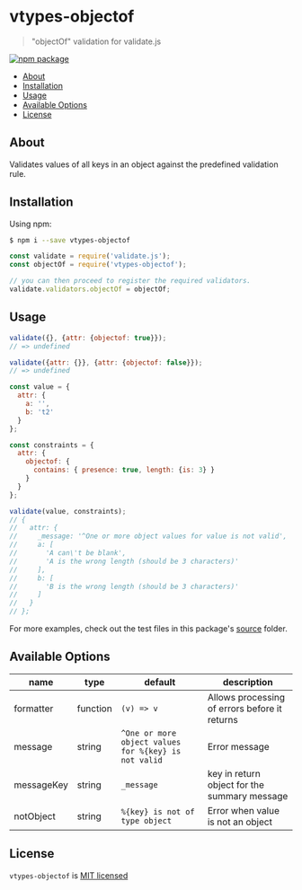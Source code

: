 # vtypes-objectof

> "objectOf" validation for validate.js

[![npm package][npm-badge]][npm-link]

- [About](#about)
- [Installation](#installation)
- [Usage](#usage)
- [Available Options](#available-options)
- [License](#license)

## About

Validates values of all keys in an object against the predefined validation rule.

## Installation

Using npm:

```sh
$ npm i --save vtypes-objectof
```

```js
const validate = require('validate.js');
const objectOf = require('vtypes-objectof');

// you can then proceed to register the required validators.
validate.validators.objectOf = objectOf;
```

## Usage

```js
validate({}, {attr: {objectof: true}});
// => undefined

validate({attr: {}}, {attr: {objectof: false}});
// => undefined
```

```js
const value = {
  attr: {
    a: '',
    b: 't2'
  }
};

const constraints = {
  attr: {
    objectof: {
      contains: { presence: true, length: {is: 3} }
    }
  }
};

validate(value, constraints);
// {
//   attr: {
//     _message: '^One or more object values for value is not valid',
//     a: [
//       'A can\'t be blank',
//       'A is the wrong length (should be 3 characters)'
//     ],
//     b: [
//       'B is the wrong length (should be 3 characters)'
//     ]
//   }
// };

```

For more examples, check out the test files in this package's [source][src] folder.

## Available Options

| name       | type     | default                                              | description                                   |
| ---------- | -------- | ---------------------------------------------------- | --------------------------------------------- |
| formatter  | function | `(v) => v`                                           | Allows processing of errors before it returns |
| message    | string   | `^One or more object values for %{key} is not valid` | Error message                                 |
| messageKey | string   | `_message`                                           | key in return object for the summary message  |
| notObject  | string   | `%{key} is not of type object`                       | Error when value is not an object             |


## License

`vtypes-objectof` is [MIT licensed][license]

[npm-badge]: https://img.shields.io/npm/v/vtypes-objectof.svg?style=flat-square
[npm-link]: https://www.npmjs.com/package/vtypes-objectof
[repository]: https://github.com/yeojz/vtypes
[license]: https://github.com/yeojz/vtypes/blob/master/LICENSE
[src]: https://github.com/yeojz/vtypes/tree/master/packages/vtypes-objectof/src
